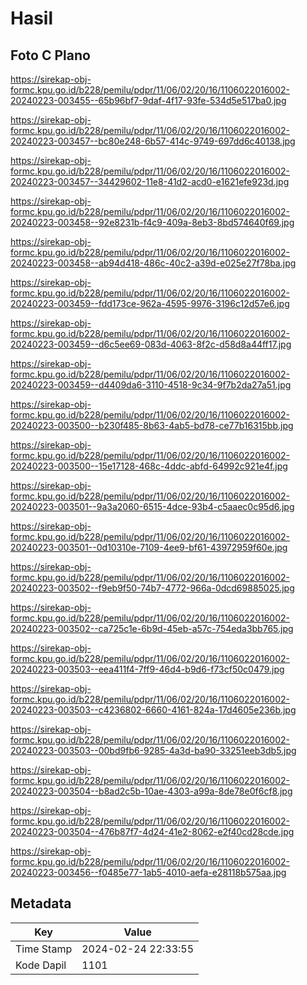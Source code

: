 # Hasil

## Foto C Plano

https://sirekap-obj-formc.kpu.go.id/b228/pemilu/pdpr/11/06/02/20/16/1106022016002-20240223-003455--65b96bf7-9daf-4f17-93fe-534d5e517ba0.jpg

https://sirekap-obj-formc.kpu.go.id/b228/pemilu/pdpr/11/06/02/20/16/1106022016002-20240223-003457--bc80e248-6b57-414c-9749-697dd6c40138.jpg

https://sirekap-obj-formc.kpu.go.id/b228/pemilu/pdpr/11/06/02/20/16/1106022016002-20240223-003457--34429602-11e8-41d2-acd0-e1621efe923d.jpg

https://sirekap-obj-formc.kpu.go.id/b228/pemilu/pdpr/11/06/02/20/16/1106022016002-20240223-003458--92e8231b-f4c9-409a-8eb3-8bd574640f69.jpg

https://sirekap-obj-formc.kpu.go.id/b228/pemilu/pdpr/11/06/02/20/16/1106022016002-20240223-003458--ab94d418-486c-40c2-a39d-e025e27f78ba.jpg

https://sirekap-obj-formc.kpu.go.id/b228/pemilu/pdpr/11/06/02/20/16/1106022016002-20240223-003459--fdd173ce-962a-4595-9976-3196c12d57e6.jpg

https://sirekap-obj-formc.kpu.go.id/b228/pemilu/pdpr/11/06/02/20/16/1106022016002-20240223-003459--d6c5ee69-083d-4063-8f2c-d58d8a44ff17.jpg

https://sirekap-obj-formc.kpu.go.id/b228/pemilu/pdpr/11/06/02/20/16/1106022016002-20240223-003459--d4409da6-3110-4518-9c34-9f7b2da27a51.jpg

https://sirekap-obj-formc.kpu.go.id/b228/pemilu/pdpr/11/06/02/20/16/1106022016002-20240223-003500--b230f485-8b63-4ab5-bd78-ce77b16315bb.jpg

https://sirekap-obj-formc.kpu.go.id/b228/pemilu/pdpr/11/06/02/20/16/1106022016002-20240223-003500--15e17128-468c-4ddc-abfd-64992c921e4f.jpg

https://sirekap-obj-formc.kpu.go.id/b228/pemilu/pdpr/11/06/02/20/16/1106022016002-20240223-003501--9a3a2060-6515-4dce-93b4-c5aaec0c95d6.jpg

https://sirekap-obj-formc.kpu.go.id/b228/pemilu/pdpr/11/06/02/20/16/1106022016002-20240223-003501--0d10310e-7109-4ee9-bf61-43972959f60e.jpg

https://sirekap-obj-formc.kpu.go.id/b228/pemilu/pdpr/11/06/02/20/16/1106022016002-20240223-003502--f9eb9f50-74b7-4772-966a-0dcd69885025.jpg

https://sirekap-obj-formc.kpu.go.id/b228/pemilu/pdpr/11/06/02/20/16/1106022016002-20240223-003502--ca725c1e-6b9d-45eb-a57c-754eda3bb765.jpg

https://sirekap-obj-formc.kpu.go.id/b228/pemilu/pdpr/11/06/02/20/16/1106022016002-20240223-003503--eea411f4-7ff9-46d4-b9d6-f73cf50c0479.jpg

https://sirekap-obj-formc.kpu.go.id/b228/pemilu/pdpr/11/06/02/20/16/1106022016002-20240223-003503--c4236802-6660-4161-824a-17d4605e236b.jpg

https://sirekap-obj-formc.kpu.go.id/b228/pemilu/pdpr/11/06/02/20/16/1106022016002-20240223-003503--00bd9fb6-9285-4a3d-ba90-33251eeb3db5.jpg

https://sirekap-obj-formc.kpu.go.id/b228/pemilu/pdpr/11/06/02/20/16/1106022016002-20240223-003504--b8ad2c5b-10ae-4303-a99a-8de78e0f6cf8.jpg

https://sirekap-obj-formc.kpu.go.id/b228/pemilu/pdpr/11/06/02/20/16/1106022016002-20240223-003504--476b87f7-4d24-41e2-8062-e2f40cd28cde.jpg

https://sirekap-obj-formc.kpu.go.id/b228/pemilu/pdpr/11/06/02/20/16/1106022016002-20240223-003456--f0485e77-1ab5-4010-aefa-e28118b575aa.jpg


## Metadata

| Key        | Value               |
| ---------- | ------------------- |
| Time Stamp | 2024-02-24 22:33:55 |
| Kode Dapil | 1101                |



